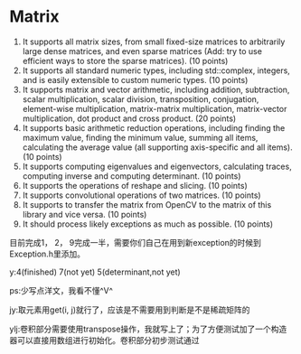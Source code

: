 # Matrix
1) It supports all matrix sizes, from small fixed-size matrices to arbitrarily large dense matrices, and even sparse matrices (Add: try to use efficient ways to store the sparse matrices). (10 points)
2) It supports all standard numeric types, including std::complex, integers, and is easily extensible to custom numeric types. (10 points)
3) It supports matrix and vector arithmetic, including addition, subtraction, scalar multiplication, scalar division, transposition, conjugation, element-wise multiplication, matrix-matrix multiplication, matrix-vector multiplication, dot product and cross product. (20 points)
4) It supports basic arithmetic reduction operations, including finding the maximum value, finding the minimum value, summing all items, calculating the average value (all supporting axis-specific and all items). (10 points)
5) It supports computing eigenvalues and eigenvectors, calculating traces, computing inverse and computing determinant. (10 points)
6) It supports the operations of reshape and slicing. (10 points)
7) It supports convolutional operations of two matrices. (10 points)
8) It supports to transfer the matrix from OpenCV to the matrix of this library and vice versa. (10 points)
9) It should process likely exceptions as much as possible. (10 points)

目前完成1， 2， 9完成一半，需要你们自己在用到新exception的时候到Exception.h里添加。

y:4(finished) 7(not yet) 5(determinant,not yet)

ps:少写点洋文，我看不懂^V^

jy:取元素用get(i, j)就行了，应该是不需要用到判断是不是稀疏矩阵的

ylj:卷积部分需要使用transpose操作，我就写上了；为了方便测试加了一个构造器可以直接用数组进行初始化。卷积部分初步测试通过